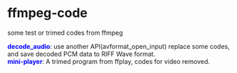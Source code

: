 # ffmpeg-code
some test or trimed codes from ffmpeg

<b><font color='blue'>decode_audio</font></b>: use another API(avformat_open_input) replace some codes, and save decoded PCM data to RIFF Wave format.<br/>
<b><font color='blue'>mini-player</font></b>: A trimed program from ffplay, codes for video removed.
